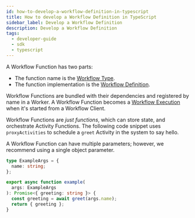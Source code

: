 ```yaml
---
id: how-to-develop-a-workflow-definition-in-typescript
title: How to develop a Workflow Definition in TypeScript
sidebar_label: Develop a Workflow Definition
description: Develop a Workflow Definition
tags:
  - developer-guide
  - sdk
  - typescript
---
```


A Workflow Function has two parts:

- The function name is the [Workflow Type](/docs/concepts/what-is-a-workflow-type/).
- The function implementation is the [Workflow Definition](/docs/concepts/what-is-a-workflow-definition).

Workflow Functions are bundled with their dependencies and registered by name in a Worker. A Workflow Function becomes a [Workflow Execution](/docs/concepts/what-is-a-workflow-execution) when it's started from a Workflow Client.

Workflow Functions are _just functions_, which can store state, and orchestrate Activity Functions.
The following code snippet uses `proxyActivities` to schedule a `greet` Activity in the system to say hello.

A Workflow Function can have multiple parameters; however, we recommend using a single object parameter.

```typescript
type ExampleArgs = {
  name: string;
};

export async function example(
  args: ExampleArgs
): Promise<{ greeting: string }> {
  const greeting = await greet(args.name);
  return { greeting };
}
```
